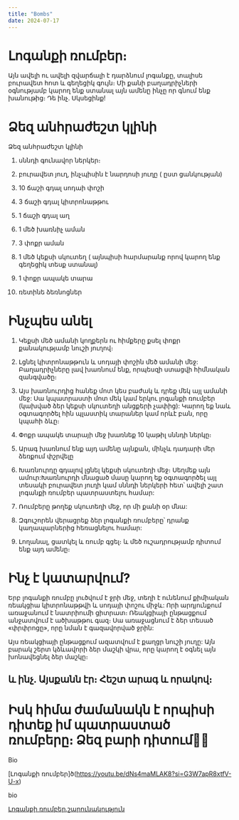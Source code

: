 ```yaml
---
title: "Bombs"
date: 2024-07-17
---
```


# Լոգանքի ռումբեր։

Այն ավելի ու ավելի զվարճալի է դարձնում լոգանքը, տալիսե բուրավետ հոտ և գեղեցիկ գույն։ Մի քանի բաղադրիչների օգնությամբ կարող ենք ստանալ այն ամենը ինչը որ գնում ենք խանութից։ Դե ինչ. Սկսեցինք!

# Ձեզ անհրաժեշտ կլինի

Ձեզ անհրաժեշտ կլինի

1) սննդի գունավոր ներկեր։

2) բուրավետ յուղ, ինչպիսին է նարդոսի յուղը ( ըստ ցանկության)

3)  10 ճաշի գդալ սոդաի փոշի

4) 3 ճաշի գդալ կիտրոնաթթու

5)  1 ճաշի գդալ աղ

6) 1 մեծ խառնիչ աման

7)  3 փոքր աման 

8) 1 մեծ կեքսի սկուտեղ (  այնպիսի հարմարանք որով կարող ենք  գեղեցիկ տեսք ստանալ)

9) 1 փոքր ապակե տարա

10) ռետինե ձեռնոցներ


# Ինչպես անել

1) Կեքսի մեծ ամանի կողքերն ու հիմքերը քսել փոքր քանակությամբ նուշի յուղով։

2) Լցնել կիտրոնաթթուն և սոդայի փոշին  մեծ ամանի մեջ: Բաղադրիչները լավ խառնում ենք, որպեսզի ստացվի հիմնական զանգվածը։

3) Այս խառնուրդից հանեք մոտ կես բաժակ և դրեք մեկ այլ ամանի մեջ: Սա կպատրաստի մոտ մեկ կամ երկու լոգանքի ռումբեր (կախված ձեր կեքսի սկուտեղի անցքերի չափից): Կարող եք նաև օգտագործել հին պլաստիկ տարաներ կամ որևէ բան, որը կպահի ձևը։

4) Փոքր ապակե տարայի մեջ խառնեք 10 կաթիլ սննդի ներկը։

5) Արագ խառնում ենք այդ ամենը այնքան, մինչև դադարի մեր ձեռքում փշրվելը

6) Խառնուրդը գդալով լցնել կեքսի սկուտեղի մեջ։ Սեղմեք այն ամուր:Խառնուրդի մնացած մասը կարող եք օգտագործել այլ տեսակի բուրավետ յուղի կամ սննդի ներկերի հետ՝ ավելի շատ լոգանքի ռումբեր պատրաստելու համար:

7) Ռումբերը թողեք սկուտեղի մեջ, որ մի քանի օր մնա:

8) Զգուշորեն վերացրեք ձեր լոգանքի ռումբերը՝ դրանք կաղապարներից հեռացնելու համար:

9) Լողանալ, ցատկել և ռումբ գցել։ և մեծ ուշադրությամբ դիտում ենք այդ ամենը։

# Ինչ է կատարվում?

Երբ լոգանքի ռումբը լուծվում է ջրի մեջ, տեղի է ունենում քիմիական ռեակցիա կիտրոնաթթվի և սոդայի փոշու միջև: Որի արդյունքում առաջանում է նատրիումի ցիտրատ։ Ռեակցիայի ընթացքում անջատվում է ածխաթթու գազ։ Սա առաջացնում է ձեր տեսած «փրփրոցը», որը նման է գազավորված ջրին:

Այս ռեակցիայի ընթացքում ազատվում է քաղցր նուշի յուղը: Այն բարակ շերտ կձևավորի ձեր մաշկի վրա, որը կարող է օգնել այն խոնավեցնել ձեր մաշկը։

 ##  և ինչ. Այսքանն էր։ Հեշտ արագ և որակով։  
 # Իսկ հիմա ժամանակն է որպիսի դիտեք իմ պատրաստած ռումբերը։ Ձեզ բարի դիտում🧡👋
 
Bio

 [Լոգանքի ռումբեր]ծ(https://youtu.be/dNs4maMLAK8?si=G3W7apR8xtfV-U-x)
 
bio

[Լոգանքի ռումբեր.շարունակություն](https://youtu.be/vidWeZbd69o?si=LG1-lMoQ9w4CRIMF)

